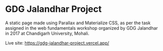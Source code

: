 # GDG Jalandhar Project
 A static page made using Parallax and Materialize CSS, as per the task assigned in the web fundamentals workshop organized by GDG Jalandhar in 2017 at Chandigarh University, Mohali.

Live site: https://gdg-jalandhar-project.vercel.app/
